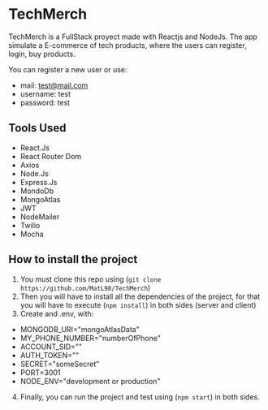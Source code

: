 # TechMerch

TechMerch is a FullStack proyect made with Reactjs and NodeJs.
The app simulate a E-commerce of tech products, where the users can register, login, buy products.

You can register a new user or use:

- mail: test@mail.com
- username: test
- password: test

## Tools Used

- React.Js
- React Router Dom
- Axios
- Node.Js
- Express.Js
- MondoDb
- MongoAtlas
- JWT
- NodeMailer
- Twilio
- Mocha

## How to install the project

1. You must clone this repo using (`git clone https://github.com/MatL98/TechMerch`)
2. Then you will have to install all the dependencies of the project, for that you will have to execute (`npm install`) in 		both sides (server and client)
3. Create and .env, with:
- MONGODB_URI="mongoAtlasData"
- MY_PHONE_NUMBER="numberOfPhone"
- ACCOUNT_SID=""
- AUTH_TOKEN=""
- SECRET="someSecret"
- PORT=3001
- NODE_ENV="development or production"
4. Finally, you can run the project and test using (`npm start`) in both sides.
